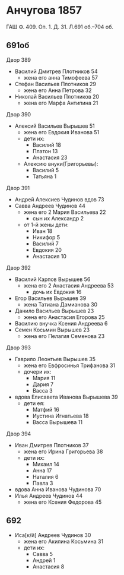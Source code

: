# Анчугова 1857
ГАШ Ф. 409. Оп. 1. Д. 31. Л.691 об.–704 об.


## 691об
Двор 389
* Василий Дмитрев Плотников 54
  * жена его анна Тимофеева 57
* Стефан Васильев Плотников 29
  * жена его Анна Петрова 32
* Николай Васильев Плотников 20
  * жена его Марфа Антипина 21
 
Двор 390
* Алексий Васильев Вырышев 51
  * жена его Евдокия Иванова 51
  * дети их:
    * Василий 18
    * Платон 13
    * Анастасия 23
  * Алексию внуки(Григорьевы):
    * Василий 5
    * Татьяна 1

Двор 391
* Андрей Алексиев Чудинов вдов 73
* Савва Андреев Чудинов 44
  * жена его 2 Мария Васильева 22
    * сын их Александр 2
  * от 1-й жены дети:
    * Иван 18
    * Никифор 5
    * Василий 7
    * Евдокия 20
    * Анастасия 10

Двор 392
* Василий Карпов Вырышев 56
  * жена его 2 Анастасия Андреева 53
    * дочь их Евдокия 16
* Егор Васильев Вырышев 39
  * жена Татиана Дамианова 30
* Данило Васильев Вырышев 23
  * жена его Анастасия Егорова 25
* Василию внучка Ксения Андреева 6
* Семен Косьмин Вырышев 23
  * жена его Пелагия Семенова 23
 
Двор 393
* Гаврило Леонтьев Вырышев 35
  * жена его Евфросинья Трифанова 31
   * дочери их:
     * Мария 11
     * Дария 7
     * Васса 3
* вдова Елисавета Иванова Вырышева 39
  * дети ея:
    * Матфий 16
    * Иустина Игнатьева 18
    * Васса Вырышева 11 
      
Двор 394
* Иван Дмитрев Плотников 37
  * жена его Ирина Григорьева 38
  * дети их:
    * Михаил 14
    * Анна 17
    * Наталия 6
    * Павла 3
* вдова Анна Иванова Чудинова 70
* Илья Андреев Чудинов 44
  * жена его Ксения Федорова 45

## 692
* Иса[к/й] Андреев Чудинов 30
  * жена его Акилина Косьмина 31
  * дети их:
    * Савва 5
    * Андрей 1
    * Анастасия 8